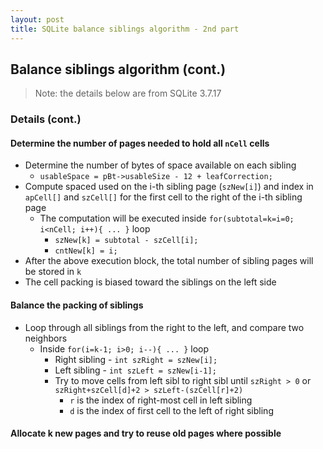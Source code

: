 ```yaml
---
layout: post
title: SQLite balance siblings algorithm - 2nd part
---
```


## Balance siblings algorithm (cont.)

> Note: the details below are from SQLite 3.7.17

### Details (cont.)

#### Determine the number of pages needed to hold all `nCell` cells

- Determine the number of bytes of space available on each sibling
  - `usableSpace = pBt->usableSize - 12 + leafCorrection;`
- Compute spaced used on the i-th sibling page (`szNew[i]`) and index in `apCell[]` and `szCell[]` for the first cell to the right of the i-th sibling page
  - The computation will be executed inside `for(subtotal=k=i=0; i<nCell; i++){ ... }` loop
    - `szNew[k] = subtotal - szCell[i];`
    - `cntNew[k] = i;`
- After the above execution block, the total number of sibling pages will be stored in `k`
- The cell packing is biased toward the siblings on the left side

#### Balance the packing of siblings

- Loop through all siblings from the right to the left, and compare two neighbors
  - Inside `for(i=k-1; i>0; i--){ ... }` loop
    - Right sibling - `int szRight = szNew[i];`
    - Left sibling - `int szLeft = szNew[i-1];`
    - Try to move cells from left sibl to right sibl until `szRight > 0` or `szRight+szCell[d]+2 > szLeft-(szCell[r]+2)`
      - `r` is the index of right-most cell in left sibling
      - `d` is the index of first cell to the left of right sibling

#### Allocate k new pages and try to reuse old pages where possible

